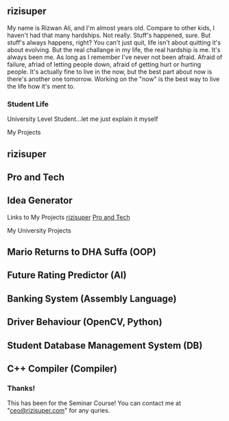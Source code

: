 ## rizisuper

My name is Rizwan Ali, and I'm almost years old. Compare to other kids, I haven't had that many hardships. Not really. Stuff's happened, sure. But stuff's always happens, right? You can't just quit, life isn't about quitting it's about evolving. But the real challange in my life, the real hardship is me. It's always been me. As long as I remember I've never not been afraid. Afraid of failure, afriad of letting people down, afraid of getting hurt or hurting people. It's actually fine to live in the now, but the best part about now is there's another one tomorrow. Working on the "now" is the best way to live the life how it's ment to.

### Student Life

University Level Student...let me just explain it myself


My Projects 

## rizisuper 
## Pro and Tech
## Idea Generator

Links to My Projects 
[rizisuper](https://youtube.com/rizisuper)
[Pro and Tech](http://proandtech.com)

My University Projects

## Mario Returns to DHA Suffa (OOP) 
## Future Rating Predictor (AI)
## Banking System (Assembly Language)
## Driver Behaviour (OpenCV, Python)
## Student Database Management System (DB)
## C++ Compiler (Compiler) 

### Thanks!

This has been for the Seminar Course! 
You can contact me at "ceo@rizisuper.com" for any quries. 
